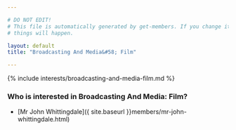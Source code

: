 ```yaml
---

# DO NOT EDIT!
# This file is automatically generated by get-members. If you change it, bad
# things will happen.

layout: default
title: "Broadcasting And Media&#58; Film"

---
```


{% include interests/broadcasting-and-media-film.md %}

### Who is interested in Broadcasting And Media&#58; Film?


* [Mr John Whittingdale]({ site.baseurl }}members/mr-john-whittingdale.html)
